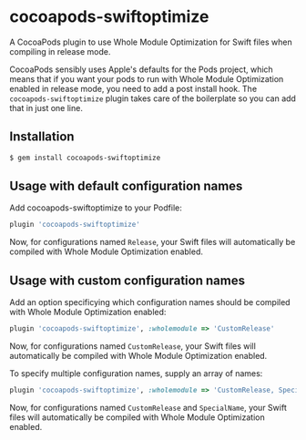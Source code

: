 # cocoapods-swiftoptimize

A CocoaPods plugin to use Whole Module Optimization for Swift files when compiling in release mode.

CocoaPods sensibly uses Apple's defaults for the Pods project, which means that if you want your pods to run with Whole Module Optimization enabled in release mode, you need to add a post install hook. The `cocoapods-swiftoptimize` plugin takes care of the boilerplate so you can add that in just one line.

## Installation

```bash
$ gem install cocoapods-swiftoptimize
```

## Usage with default configuration names

Add cocoapods-swiftoptimize to your Podfile:

```ruby
plugin 'cocoapods-swiftoptimize'
```

Now, for configurations named `Release`, your Swift files will automatically be compiled with Whole Module Optimization enabled.

## Usage with custom configuration names  

Add an option specificying which configuration names should be compiled with Whole Module Optimization enabled:

```ruby
plugin 'cocoapods-swiftoptimize', :wholemodule => 'CustomRelease'
```

Now, for configurations named `CustomRelease`, your Swift files will automatically be compiled with Whole Module Optimization enabled.

To specify multiple configuration names, supply an array of names:

```ruby
plugin 'cocoapods-swiftoptimize', :wholemodule => 'CustomRelease, SpecialName]'
```

Now, for configurations named `CustomRelease` and `SpecialName`, your Swift files will automatically be compiled with Whole Module Optimization enabled.